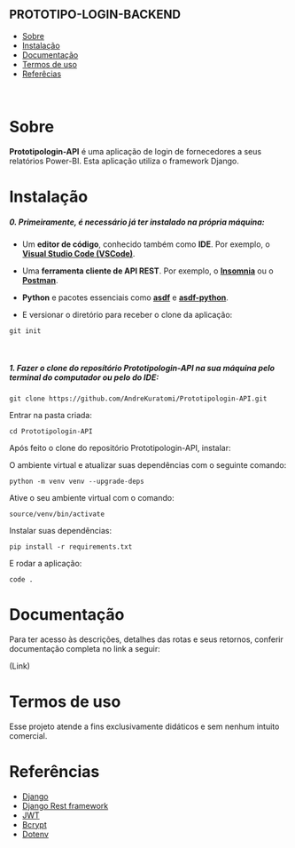 ## PROTOTIPO-LOGIN-BACKEND

- [Sobre](#sobre)
- [Instalação](#instalação)
- [Documentação](#documentação)
- [Termos de uso](#termos-de-uso)
- [Referêcias](#referências)

<br>

# Sobre

<b>Prototipologin-API</b> é uma aplicação de login de fornecedores a seus relatórios Power-BI. Esta aplicação utiliza o framework Django.
<br>

# Instalação

<h5>0. Primeiramente, é necessário já ter instalado na própria máquina:</h5>

- Um <b>editor de código</b>, conhecido também como <b>IDE</b>. Por exemplo, o <b>[Visual Studio Code (VSCode)](https://code.visualstudio.com/)</b>.

- Uma <b>ferramenta cliente de API REST</b>. Por exemplo, o <b>[Insomnia](https://insomnia.rest/download)</b> ou o <b>[Postman](https://www.postman.com/product/rest-client/)</b>.

- <b>Python</b> e pacotes essenciais como <b>[asdf](https://asdf-vm.com/guide/getting-started.html)</b> e <b>[asdf-python](https://github.com/danhper/asdf-python)</b>.

- <p> E versionar o diretório para receber o clone da aplicação:</p>

```
git init
```

<br>
<h5>1. Fazer o clone do reposítório <span>Prototipologin-API</span> na sua máquina pelo terminal do computador ou pelo do IDE:</h5>

```
git clone https://github.com/AndreKuratomi/Prototipologin-API.git
```

<p>Entrar na pasta criada:</p>

```
cd Prototipologin-API
```

Após feito o clone do repositório Prototipologin-API, instalar:

O ambiente virtual e atualizar suas dependências com o seguinte comando:

```
python -m venv venv --upgrade-deps
```

Ative o seu ambiente virtual com o comando:

```
source/venv/bin/activate
```

Instalar suas dependências:

```
pip install -r requirements.txt
```

E rodar a aplicação:

```
code .
```

# Documentação

Para ter acesso às descrições, detalhes das rotas e seus retornos, conferir documentação completa no link a seguir:

(Link)

# Termos de uso

Esse projeto atende a fins exclusivamente didáticos e sem nenhum intuito comercial.

# Referências

- [Django](https://www.djangoproject.com/)
- [Django Rest framework](https://www.django-rest-framework.org/#)
- [JWT](https://github.com/auth0/node-jsonwebtoken)
- [Bcrypt](https://github.com/kelektiv/node.bcrypt.js)
- [Dotenv](https://www.npmjs.com/package/dotenv)
